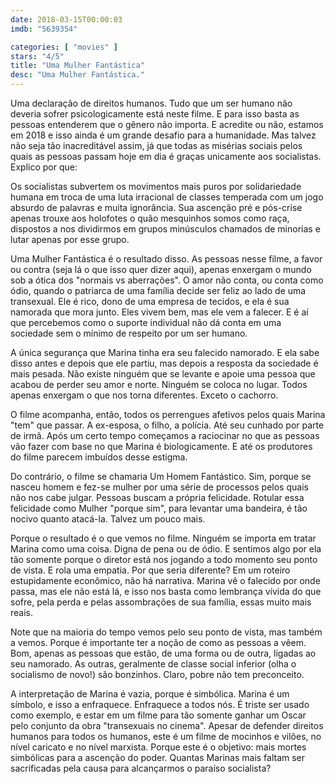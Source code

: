 ```yaml
---
date: 2018-03-15T00:00:03
imdb: "5639354"

categories: [ "movies" ]
stars: "4/5"
title: "Uma Mulher Fantástica"
desc: "Uma Mulher Fantástica."
---
```

Uma declaração de direitos humanos. Tudo que um ser humano não deveria sofrer psicologicamente está neste filme. E para isso basta as pessoas entenderem que o gênero não importa. E acredite ou não, estamos em 2018 e isso ainda é um grande desafio para a humanidade. Mas talvez não seja tão inacreditável assim, já que todas as misérias sociais pelos quais as pessoas passam hoje em dia é graças unicamente aos socialistas. Explico por que:

Os socialistas subvertem os movimentos mais puros por solidariedade humana em troca de uma luta irracional de classes temperada com um jogo absurdo de palavras e muita ignorância. Sua ascenção pré e pós-crise apenas trouxe aos holofotes o quão mesquinhos somos como raça, dispostos a nos dividirmos em grupos minúsculos chamados de minorias e lutar apenas por esse grupo.

Uma Mulher Fantástica é o resultado disso. As pessoas nesse filme, a favor ou contra (seja lá o que isso quer dizer aqui), apenas enxergam o mundo sob a ótica dos "normais vs aberrações". O amor não conta, ou conta como ódio, quando o patriarca de uma família decide ser feliz ao lado de uma transexual. Ele é rico, dono de uma empresa de tecidos, e ela é sua namorada que mora junto. Eles vivem bem, mas ele vem a falecer. E é aí que percebemos como o suporte individual não dá conta em uma sociedade sem o mínimo de respeito por um ser humano.

A única segurança que Marina tinha era seu falecido namorado. E ela sabe disso antes e depois que ele partiu, mas depois a resposta da sociedade é mais pesada. Não existe ninguém que se levante e apoie uma pessoa que acabou de perder seu amor e norte. Ninguém se coloca no lugar. Todos apenas enxergam o que nos torna diferentes. Exceto o cachorro.

O filme acompanha, então, todos os perrengues afetivos pelos quais Marina "tem" que passar. A ex-esposa, o filho, a polícia. Até seu cunhado por parte de irmã. Após um certo tempo começamos a raciocinar no que as pessoas vão fazer com base no que Marina é biologicamente. E até os produtores do filme parecem imbuídos desse estigma.

Do contrário, o filme se chamaria Um Homem Fantástico. Sim, porque se nasceu homem e fez-se mulher por uma série de processos pelos quais não nos cabe julgar. Pessoas buscam a própria felicidade. Rotular essa felicidade como Mulher "porque sim", para levantar uma bandeira, é tão nocivo quanto atacá-la. Talvez um pouco mais.

Porque o resultado é o que vemos no filme. Ninguém se importa em tratar Marina como uma coisa. Digna de pena ou de ódio. E sentimos algo por ela tão somente porque o diretor está nos jogando a todo momento seu ponto de vista. E rola uma empatia. Por que seria diferente? Em um roteiro estupidamente econômico, não há narrativa. Marina vê o falecido por onde passa, mas ele não está lá, e isso nos basta como lembrança vívida do que sofre, pela perda e pelas assombrações de sua família, essas muito mais reais.

Note que na maioria do tempo vemos pelo seu ponto de vista, mas também a vemos. Porque é importante ter a noção de como as pessoas a vêem. Bom, apenas as pessoas que estão, de uma forma ou de outra, ligadas ao seu namorado. As outras, geralmente de classe social inferior (olha o socialismo de novo!) são bonzinhos. Claro, pobre não tem preconceito.

A interpretação de Marina é vazia, porque é simbólica. Marina é um símbolo, e isso a enfraquece. Enfraquece a todos nós. É triste ser usado como exemplo, e estar em um filme para tão somente ganhar um Oscar pelo conjunto da obra "transexuais no cinema". Apesar de defender direitos humanos para todos os humanos, este é um filme de mocinhos e vilões, no nível caricato e no nível marxista. Porque este é o objetivo: mais mortes simbólicas para a ascenção do poder. Quantas Marinas mais faltam ser sacrificadas pela causa para alcançarmos o paraíso socialista?
